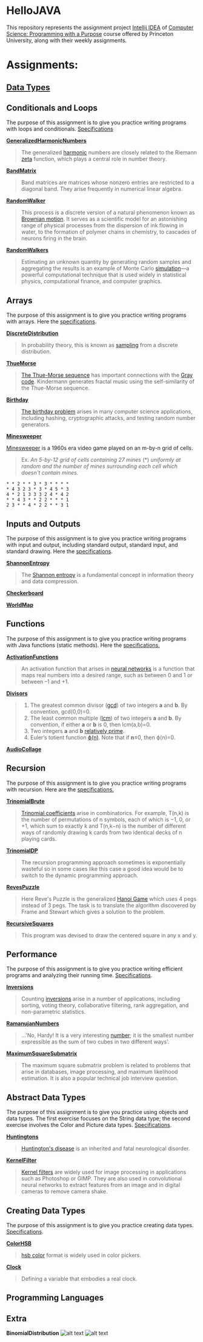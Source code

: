 # HelloJAVA
 This repository represents the assignment project [Intellij IDEA](https://lift.cs.princeton.edu/java/windows/) of
[Computer Science: Programming with a Purpose](https://www.coursera.org/learn/cs-programming-java) course
 offered by Princeton University, along with their weekly assignments.
 
# Assignments:
## [Data Types](https://coursera.cs.princeton.edu/introcs/assignments/hello/specification.php)
## Conditionals and Loops
The purpose of this assignment is to give you practice writing programs with loops and conditionals. [Specifications](https://coursera.cs.princeton.edu/introcs/assignments/loops/specification.php)

[**GeneralizedHarmonicNumbers**](https://github.com/Uriel1201/HelloJava/blob/main/GeneralizedHarmonic.java)
> The generalized [harmonic](https://mathworld.wolfram.com/HarmonicNumber.html) numbers are closely related to the Riemann [zeta](https://mathworld.wolfram.com/RiemannZetaFunction.html) function, which plays a central role in number theory.

[**BandMatrix**](https://github.com/Uriel1201/HelloJava/blob/main/BandMatrix.java)
> Band matrices are matrices whose nonzero entries are restricted to a diagonal band. They arise frequently in numerical linear algebra.

[**RandomWalker**](https://github.com/Uriel1201/HelloJava/blob/main/RandomWalker.java)
> This process is a discrete version of a natural phenomenon known as [Brownian motion](https://mathworld.wolfram.com/BrownianMotion.html). It serves as a scientific model for an astonishing range of physical processes from the dispersion of ink flowing in water, to the formation of polymer chains in chemistry, to cascades of neurons firing in the brain.

[**RandomWalkers**](https://github.com/Uriel1201/HelloJava/blob/main/RandomWalkers.java)
> Estimating an unknown quantity by generating random samples and aggregating the results is an example of Monte Carlo [simulation](https://mathworld.wolfram.com/MonteCarloMethod.html)—a powerful computational technique that is used widely in statistical physics, computational finance, and computer graphics.

## Arrays
The purpose of this assignment is to give you practice writing programs with arrays. Here the [specifications](https://coursera.cs.princeton.edu/introcs/assignments/arrays/specification.php).

[**DiscreteDistribution**](https://github.com/Uriel1201/HelloJava/blob/main/DiscreteDistribution.java)
> In probability theory, this is known as [sampling](http://probcomp.csail.mit.edu/blog/programming-and-probability-sampling-from-a-discrete-distribution-over-an-infinite-set/) from a discrete distribution.

[**ThueMorse**](https://github.com/Uriel1201/HelloJava/blob/main/ThueMorse.java)
>[The Thue-Morse sequence](https://mathworld.wolfram.com/Thue-MorseSequence.html#:~:text=The%20Thue%2DMorse%20sequence%2C%20also,representation%20of%20the%20nonnegative%20integers.) 
has important connections with the [Gray code](https://mathworld.wolfram.com/GrayCode.html). Kindermann generates fractal music using the self-similarity of the Thue-Morse sequence.

[**Birthday**](https://github.com/Uriel1201/HelloJava/blob/main/Birthday.java)
> [The birthday problem](https://mathworld.wolfram.com/BirthdayProblem.html) arises in many computer science applications, including hashing, cryptographic attacks, and testing random number generators.

[**Minesweeper**](https://github.com/Uriel1201/HelloJava/blob/main/Minesweeper.java)

[Minesweeper](https://mathworld.wolfram.com/Minesweeper.html) is a 1960s era video game played on an m-by-n grid of cells.
> Ex. *An 5-by-12 grid of cells containing 27 mines* (*) *uniformly at random and the number of mines surrounding each cell which doesn't contain mines.*
```
* * 2 * * 3 * 3 * * * *
* 4 3 2 3 * 3 * 4 5 * 3
4 * 2 1 3 3 3 2 4 * 4 2 
* * 4 3 * * 2 2 * * * 1 
2 3 * * 4 * 2 2 * * 3 1
```
## Inputs and Outputs
The purpose of this assignment is to give you practice writing programs with input and output, including standard output, standard input, and standard drawing. Here the [specifications](https://coursera.cs.princeton.edu/introcs/assignments/io/specification.php). 

[**ShannonEntropy**](https://github.com/Uriel1201/HelloJava/blob/main/ShannonEntropy.java)
> The [Shannon entropy](https://towardsdatascience.com/the-intuition-behind-shannons-entropy-e74820fe9800) is a fundamental concept in information theory and data compression.

[**Checkerboard**](https://github.com/Uriel1201/HelloJava/blob/main/Checkerboard.java)

[**WorldMap**](https://github.com/Uriel1201/HelloJava/blob/main/WorldMap.java)

## Functions
The purpose of this assignment is to give you practice writing programs with Java functions (static methods). Here the [specifications.](https://coursera.cs.princeton.edu/introcs/assignments/functions/specification.php)

[**ActivationFunctions**](https://github.com/Uriel1201/HelloJava/blob/main/ActivationFunction.java)
> An activation function that arises in [neural networks](https://en.m.wikipedia.org/wiki/Artificial_neural_network) is a function that maps real numbers into a desired range, such as between 0 and 1 or between –1 and +1.

[**Divisors**](https://github.com/Uriel1201/HelloJava/blob/main/Divisors.java)
> 1. The greatest common divisor ([gcd](https://mathworld.wolfram.com/GreatestCommonDivisor.html)) of two integers **a** and **b**. By convention, gcd(0,0)=0.
> 2. The least common multiple ([lcm](https://mathworld.wolfram.com/LeastCommonMultiple.html)) of two integers **a** and **b**. By convention, if either **a** or **b** is 0, then lcm(a,b)=0.
> 3. Two integers **a** and **b** [relatively prime](https://mathworld.wolfram.com/RelativelyPrime.html).
> 4. Euler’s totient function [ϕ(n)](https://mathworld.wolfram.com/TotientFunction.html). Note that if **n**≤0, then ϕ(n)=0.

[**AudioCollage**](https://github.com/Uriel1201/HelloJava/blob/main/AudioCollage.java)
## Recursion 
The purpose of this assignment is to give you practice writing programs with recursion. Here are the [specifications.](https://coursera.cs.princeton.edu/introcs/assignments/recursion/specification.php)

[**TrinomialBrute**](https://github.com/Uriel1201/HelloJava/blob/main/TrinomialBrute.java)
> [Trinomial coefficients](https://mathworld.wolfram.com/TrinomialCoefficient.html) arise in combinatorics. For example, T(n,k) is the number of permutations of n symbols, each of which is −1, 0, or +1, which sum to exactly k and T(n,k−n) is the number of different ways of randomly drawing k cards from two identical decks of n playing cards.

[**TrinomialDP**](https://github.com/Uriel1201/HelloJava/blob/main/TrinomialDP.java)
> The recursion programming approach sometimes is exponentially wasteful so in some cases like this case a good idea would be to switch to the dynamic programming approach.

[**RevesPuzzle**](https://github.com/Uriel1201/HelloJava/blob/main/RevesPuzzle.java)
> Here Reve's Puzzle is the generalized [Hanoi Game](https://mathworld.wolfram.com/TowerofHanoi.html) which uses 4 pegs instead of 3 pegs. The task is to translate the algorithm discovered by Frame and Stewart which gives a solution to the problem.

[**RecursiveSquares**](https://github.com/Uriel1201/HelloJava/blob/main/RecursiveSquares.java)
> This program was devised to draw the centered square in any x and y.
## Performance
The purpose of this assignment is to give you practice writing efficient programs and analyzing their running time.
[Specifications](https://coursera.cs.princeton.edu/introcs/assignments/performance/specification.php).

[**Inversions**](https://github.com/Uriel1201/HelloJava/blob/main/Inversions.java)
> Counting [inversions](https://en.m.wikipedia.org/wiki/Inversion_(discrete_mathematics)) arise in a number of applications, including sorting, voting theory, collaborative filtering, rank aggregation, and non-parametric statistics.

[**RamanujanNumbers**](https://github.com/Uriel1201/HelloJava/blob/main/Ramanujan.java)
> ...'No, Hardy! It is a very interesting [number](https://mathworld.wolfram.com/TaxicabNumber.html); it is the smallest number expressible as the sum of two cubes in two different ways'.

[**MaximumSquareSubmatrix**](https://github.com/Uriel1201/HelloJava/blob/main/MaximumSquareSubmatrix.java)
> The maximum square submatrix problem is related to problems that arise in databases, image processing, and maximum likelihood estimation. It is also a popular technical job interview question.

## Abstract Data Types
The purpose of this assignment is to give you practice using objects and data types. The first exercise focuses on the String data type; the second exercise involves the Color and Picture data types. [Specifications](https://coursera.cs.princeton.edu/introcs/assignments/oop1/specification.php).

[**Huntingtons**](https://github.com/Uriel1201/HelloJAVA/blob/main/Huntingtons.java)
> [Huntington's disease](https://www.hopkinsmedicine.org/health/conditions-and-diseases/huntingtons-disease) is an inherited and fatal neurological disorder.

[**KernelFilter**](https://github.com/Uriel1201/HelloJAVA/blob/main/KernelFilter.java)
> [Kernel filters](https://setosa.io/ev/image-kernels/) are widely used for image processing in applications such as Photoshop or GIMP. They are also used in convolutional neural networks to extract features from an image and in digital cameras to remove camera shake.

## Creating Data Types
The purpose of this assignment is to give you practice creating data types. [Specifications](https://coursera.cs.princeton.edu/introcs/assignments/oop2/specification.php).

[**ColorHSB**](https://github.com/Uriel1201/HelloJAVA/blob/main/ColorHSB.java)
> [hsb color](https://en.m.wikipedia.org/wiki/HSL_and_HSV) format is widely used in color pickers.

[**Clock**](https://github.com/Uriel1201/HelloJAVA/blob/main/Clock.java)
> Defining a variable that embodies a real clock. 

## Programming Languages 

## Extra
**BinomialDistribution**
![alt text](https://github.com/Uriel1201/HelloJava/blob/main/Distribution_Plot.jpg?raw=true)
![alt text](https://github.com/Uriel1201/HelloJava/blob/main/Mass_Plot.jpg?raw=true)


